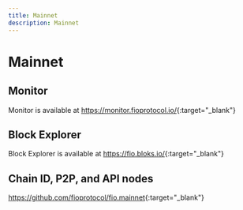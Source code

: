 ```yaml
---
title: Mainnet
description: Mainnet
---
```

# Mainnet
## Monitor

Monitor is available at <https://monitor.fioprotocol.io/>{:target="_blank"}

## Block Explorer

Block Explorer is available at <https://fio.bloks.io/>{:target="_blank"}

## Chain ID, P2P, and API nodes

<https://github.com/fioprotocol/fio.mainnet>{:target="_blank"}

